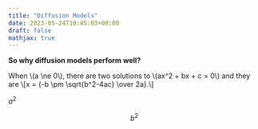 ```yaml
---
title: "Diffusion Models"
date: 2023-05-24T10:45:03+08:00
draft: false
mathjax: true
---
```


**So why diffusion models perform well?**

<div>
  When \(a \ne 0\), there are two solutions to \(ax^2 + bx + c = 0\) and they are
  \[x = {-b \pm \sqrt{b^2-4ac} \over 2a}.\]
</div>


$a^2$

$$b^2$$
